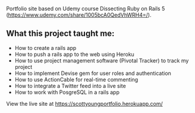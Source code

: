 Portfolio site based on Udemy course Dissecting Ruby on Rails 5 (https://www.udemy.com/share/1005bcA0QedVhWRH4=/).

## What this project taught me:
- How to create a rails app
- How to push a rails app to the web using Heroku
- How to use project management software (Pivotal Tracker) to track my project
- How to implement Devise gem for user roles and authentication
- How to use ActionCable for real-time commenting
- How to integrate a Twitter feed into a live site
- How to work with PosgreSQL in a rails app

View the live site at https://scottyoungportfolio.herokuapp.com/
